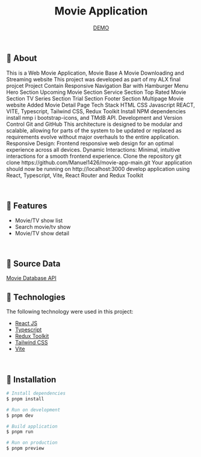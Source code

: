 <h1 align="center">Movie Application</h1>

<p align="center">
  <a href="https://faridnugraha-movie.netlify.app/">DEMO</a>
</p>

<br>

## :dart: About

<p>This is a Web Movie Application, Movie Base A Movie Downloading and Streaming website
This project was developed as part of my ALX final projcet
Project Contain Responsive Navigation Bar with Hamburger Menu Hero Section Upcoming Movie Section Service Section Top Rated Movie Section TV Series Section Trial Section Footer Section Multipage Movie website Added Movie Detail Page
Tech Stack
HTML CSS Javascript REACT, VITE, Typescript, Tailwind CSS, Redux Toolkit
Install NPM dependencies install nmp i bootstrap-icons, and TMdB API.
Development and Version Control Git and GitHub
This architecture is designed to be modular and scalable, allowing for parts of the system to be updated or replaced as requirements evolve without major overhauls to the entire application.
Responsive Design: Frontend responsive web design for an optimal experience across all devices. Dynamic Interactions: Minimal, intuitive interactions for a smooth frontend experience.
Clone the repository git clone https://github.com/Manuel1426/movie-app-main.git
Your application should now be running on http://localhost:3000
 develop application using React, Typescript, Vite, React Router and Redux Toolkit</p>

<br>

## :gem: Features

- Movie/TV show list
- Search movie/tv show
- Movie/TV show detail

<br>

## :floppy_disk: Source Data

[Movie Database API](https://api.themoviedb.org)

## :rocket: Technologies

The following technology were used in this project:

- [React JS](https://react.dev/)
- [Typescript](https://www.typescriptlang.org/)
- [Redux Toolkit](https://redux-toolkit.js.org/)
- [Tailwind CSS](https://tailwindcss.com/)
- [Vite](https://vitejs.dev/)

<br>

## :checkered_flag: Installation

```bash
# Install dependencies
$ pnpm install

# Run on development
$ pnpm dev

# Build application
$ pnpm run

# Run on production
$ pnpm preview
```
